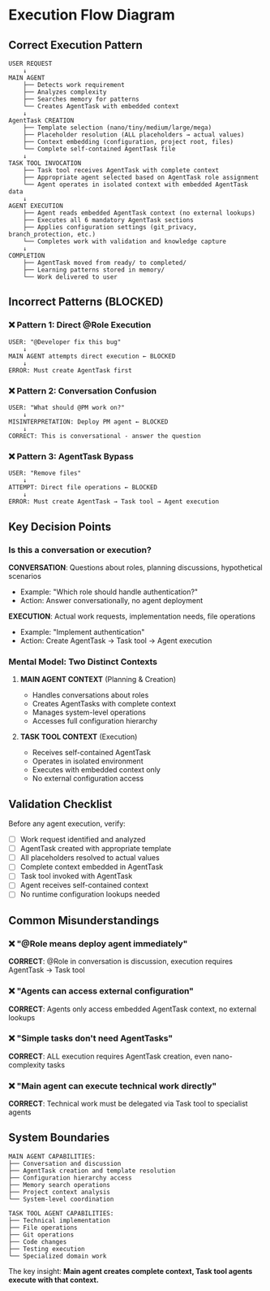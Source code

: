 # Execution Flow Diagram

## Correct Execution Pattern

```
USER REQUEST
    ↓
MAIN AGENT
    ├── Detects work requirement
    ├── Analyzes complexity
    ├── Searches memory for patterns
    └── Creates AgentTask with embedded context
    ↓
AgentTask CREATION
    ├── Template selection (nano/tiny/medium/large/mega)
    ├── Placeholder resolution (ALL placeholders → actual values)
    ├── Context embedding (configuration, project root, files)
    └── Complete self-contained AgentTask file
    ↓
TASK TOOL INVOCATION
    ├── Task tool receives AgentTask with complete context
    ├── Appropriate agent selected based on AgentTask role assignment
    └── Agent operates in isolated context with embedded AgentTask data
    ↓
AGENT EXECUTION
    ├── Agent reads embedded AgentTask context (no external lookups)
    ├── Executes all 6 mandatory AgentTask sections
    ├── Applies configuration settings (git_privacy, branch_protection, etc.)
    └── Completes work with validation and knowledge capture
    ↓
COMPLETION
    ├── AgentTask moved from ready/ to completed/
    ├── Learning patterns stored in memory/
    └── Work delivered to user
```

## Incorrect Patterns (BLOCKED)

### ❌ Pattern 1: Direct @Role Execution
```
USER: "@Developer fix this bug"
    ↓
MAIN AGENT attempts direct execution ← BLOCKED
    ↓ 
ERROR: Must create AgentTask first
```

### ❌ Pattern 2: Conversation Confusion
```
USER: "What should @PM work on?"
    ↓
MISINTERPRETATION: Deploy PM agent ← BLOCKED
    ↓
CORRECT: This is conversational - answer the question
```

### ❌ Pattern 3: AgentTask Bypass
```
USER: "Remove files"
    ↓
ATTEMPT: Direct file operations ← BLOCKED
    ↓
ERROR: Must create AgentTask → Task tool → Agent execution
```

## Key Decision Points

### Is this a conversation or execution?

**CONVERSATION**: Questions about roles, planning discussions, hypothetical scenarios
- Example: "Which role should handle authentication?"
- Action: Answer conversationally, no agent deployment

**EXECUTION**: Actual work requests, implementation needs, file operations
- Example: "Implement authentication" 
- Action: Create AgentTask → Task tool → Agent execution

### Mental Model: Two Distinct Contexts

1. **MAIN AGENT CONTEXT** (Planning & Creation)
   - Handles conversations about roles
   - Creates AgentTasks with complete context
   - Manages system-level operations
   - Accesses full configuration hierarchy

2. **TASK TOOL CONTEXT** (Execution)
   - Receives self-contained AgentTask
   - Operates in isolated environment
   - Executes with embedded context only
   - No external configuration access

## Validation Checklist

Before any agent execution, verify:

- [ ] Work request identified and analyzed
- [ ] AgentTask created with appropriate template
- [ ] All placeholders resolved to actual values
- [ ] Complete context embedded in AgentTask
- [ ] Task tool invoked with AgentTask
- [ ] Agent receives self-contained context
- [ ] No runtime configuration lookups needed

## Common Misunderstandings

### ❌ "@Role means deploy agent immediately"
**CORRECT**: @Role in conversation is discussion, execution requires AgentTask → Task tool

### ❌ "Agents can access external configuration"
**CORRECT**: Agents only access embedded AgentTask context, no external lookups

### ❌ "Simple tasks don't need AgentTasks"
**CORRECT**: ALL execution requires AgentTask creation, even nano-complexity tasks

### ❌ "Main agent can execute technical work directly"
**CORRECT**: Technical work must be delegated via Task tool to specialist agents

## System Boundaries

```
MAIN AGENT CAPABILITIES:
├── Conversation and discussion
├── AgentTask creation and template resolution
├── Configuration hierarchy access
├── Memory search operations
├── Project context analysis
└── System-level coordination

TASK TOOL AGENT CAPABILITIES:
├── Technical implementation
├── File operations
├── Git operations  
├── Code changes
├── Testing execution
└── Specialized domain work
```

The key insight: **Main agent creates complete context, Task tool agents execute with that context.**